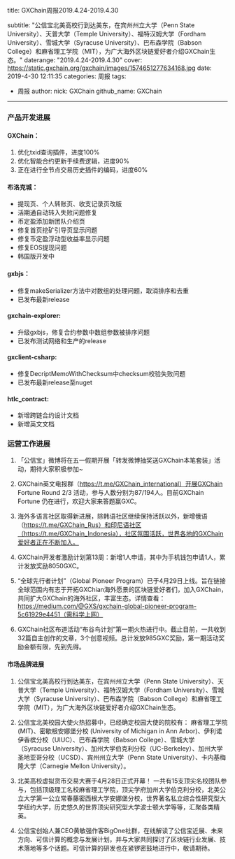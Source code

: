 title: GXChain周报2019.4.24-2019.4.30

subtitle: "公信宝北美高校行到达美东，在宾州州立大学（Penn State University）、天普大学（Temple University）、福特汉姆大学（Fordham University）、雪城大学（Syracuse University）、巴布森学院（Babson College）和麻省理工学院（MIT），为广大海外区块链爱好者介绍GXChain生态。"
daterange: "2019.4.24-2019.4.30"
cover: https://static.gxchain.org/gxchain/images/1574651277634168.jpg
date: 2019-4-30 12:11:35
categories: 周报
tags:
  - 周报
author:
    nick: GXChain
    github_name: GXChain
---

### 产品开发进展
#### GXChain：
1. 优化txid查询插件，进度100%
2. 优化智能合约更新手续费逻辑，进度90%
3. 正在进行全节点交易历史插件的编码，进度60%

#### 布洛克城：
- 提现页、个人转账页、收支记录页改版
- 活期通自动转入失败问题修复
- 币定盈添加新团队介绍页
- 修复首页挖矿引导页显示问题
- 修复币定盈浮动型收益率显示问题
- 修复EOS提现问题
- 韩国版开发中

#### gxbjs：
- 修复makeSerializer方法中对数组的处理问题，取消排序和去重
- 已发布最新release

#### gxchain-explorer:
- 升级gxbjs，修复合约参数中数组参数被排序问题
- 已发布测试网络和生产的release

#### gxclient-csharp:
- 修复DecriptMemoWithChecksum中checksum校验失败问题
- 已发布最新release至nuget

#### htlc_contract:
- 新增跨链合约设计文档
- 新增英文文档


### 运营工作进展
 
1. 「公信宝」微博将在五一假期开展「转发微博抽奖送GXChain本笔套装」活动，期待大家积极参加~

2. GXChain英文电报群（https://t.me/GXChain_international）开展GXChain Fortune Round 2/3 活动，参与人数分别为87/194人。目前GXChain Fortune 仍在进行，欢迎大家来答题赢GXC。

3. 海外多语言社区取得新进展，除韩语社区继续保持活跃以外，新增俄语（https://t.me/GXChain_Rus）和印尼语社区（https://t.me/GXChain_Indonesia），社区氛围活跃，世界各地的GXChain爱好者正在不断加入。

4. GXChain开发者激励计划第13周：新增1人申请，其中为手机钱包申请1人，累计发放奖励8050GXC。

5. “全球先行者计划”（Global Pioneer Program）已于4月29日上线。旨在链接全球范围内有志于开拓GXChian海外愿景的区块链爱好者们，加入GXChain，共同扩大GXChain的海外社区，丰富生态。详情查看：https://medium.com/@GXS/gxchain-global-pioneer-program-5c61929e4451（需科学上网）

6. GXChain社区布道活动“布谷鸟计划”第一期火热进行中。截止目前，一共收到32篇自主创作的文章，3个创意视频。总计发放985GXC奖励，第一期活动奖励金额有限，先到先得。

#### 市场品牌进展

1. 公信宝北美高校行到达美东，在宾州州立大学（Penn State University）、天普大学（Temple University）、福特汉姆大学（Fordham University）、雪城大学（Syracuse University）、巴布森学院（Babson College）和麻省理工学院（MIT），为广大海外区块链爱好者介绍GXChain生态。

2. 公信宝北美校园大使火热招募中，已经确定校园大使的院校有：
麻省理工学院 (MIT)、密歇根安娜堡分校 (University of Michigan in Ann Arbor)、伊利诺伊香槟分校（UIUC）、巴布森学院（Babson College）、雪城大学（Syracuse University）、加州大学伯克利分校（UC-Berkeley）、加州大学圣地亚哥分校（UCSD）、宾州州立大学（Penn State University）、卡内基梅隆大学（Carnegie Mellon University）。

3. 北美高校虚拟货币交易大赛于4月28日正式开幕！
一共有15支顶尖名校团队参与，包括顶级理工名校麻省理工学院，顶尖学府加州大学伯克利分校，北美公立大学第一公立常春藤密西根大学安娜堡分校，世界著名私立综合性研究型大学纽约大学，历史悠久的世界顶尖研究型大学波士顿大学等等，汇聚各类精英。

4. 公信宝创始人兼CEO黄敏强作客BigOne社群，在线解读了公信宝近展、未来方向、可信计算的概念与发展计划，并与大家共同探讨了区块链行业发展、技术落地等多个话题。可信计算的研发也在紧锣密鼓地进行中，敬请期待。